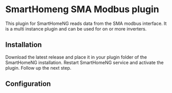 # SmartHomeng SMA Modbus plugin
This plugin for SmartHomeNG reads data from the SMA modbus interface.
It is a multi instance plugin and can be used for on or more inverters.

## Installation
Download the latest release and place it in your plugin folder of the SmartHomeNG installation. Restart SmartHomeNG service and activate the plugin.
Follow up the next step.

## Configuration



